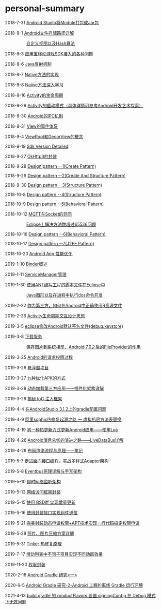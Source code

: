 # personal-summary
2018-7-31		<a href="https://github.com/Leezps/personal-summary/blob/master/2018-7-31/2018-7-31(Module%20change%20into%20Jar%20file).md">Android Studio将Module打包成Jar包</a>

2018-8-1		<a href="https://github.com/Leezps/personal-summary/blob/master/2018-8-1/2018-8-1(Android%20device%20and%20sdcard%20paths%20details).md">Android文件存储路径详解</a>

&emsp;&emsp;&emsp;&emsp;&emsp;<a href="https://github.com/Leezps/personal-summary/blob/master/2018-8-1/2018-8-1(Blog%20scan%20summary).md">自定义视图以及Hash算法</a>

2018-8-3		<a href="https://github.com/Leezps/personal-summary/blob/master/2018-8-3/2018-8-3(Eclipse%20various%20question%20about%20YSDK).md">应用宝移动游戏SDK接入的各种问题</a>

2018-8-6		<a href="https://github.com/Leezps/personal-summary/blob/master/2018-8-6/2018-8-6(Blog%20scan%20summary).md">Java反射机制</a>

2018-8-7		<a href="https://github.com/Leezps/personal-summary/blob/master/2018-8-7/2018-8-7(How%20to%20implement%20the%20native%20method).md">Native方法的实现</a>

2018-8-8		<a href="https://github.com/Leezps/personal-summary/blob/master/2018-8-8/2018-8-8(Native%20method%20in-depth%20study).md">Native方法深入学习</a>

2018-8-16		<a href="https://github.com/Leezps/personal-summary/blob/master/2018-8-16/2018-8-16(Activity%20life%20cycle).md">Activity的生命周期</a>

2018-8-29		<a href="https://github.com/Leezps/personal-summary/blob/master/2018-8-29/2018-8-29(Activity%20Launch%20Mode).md">Activity的启动模式（具体详情可参考Android开发艺术探索）</a>

2018-8-30		<a href="https://github.com/Leezps/personal-summary/blob/master/2018-8-30/2018-8-30(Android%20IPC%20Mechanism).md">Android的IPC机制</a>

2018-8-31		<a href="https://github.com/Leezps/personal-summary/blob/master/2018-8-31/2018-8-31(View%20Event%20System).md">View的事件体系</a>

2018-9-4		<a href="https://github.com/Leezps/personal-summary/blob/master/2018-9-4/2018-9-4(First%20known%20working%20principle%20of%20view).md">ViewRoot和DecorView的概念</a>

2018-9-19		<a href="https://github.com/Leezps/personal-summary/blob/master/2018-9-19/2018-9-19(Sdk%20Version%20Detailed).md">Sdk Version Detailed</a>

2018-9-27		<a href="https://github.com/Leezps/personal-summary/blob/master/2018-9-27/2018-9-27(The%20problems%20of%20encapsulating%20okHttp).md">OkHttp3的封装</a>

2018-9-28		<a href="https://github.com/Leezps/personal-summary/blob/master/2018-9-28/2018-9-28(Design%20pattern%20--1).md">Design pattern --1(Create Pattern)</a>

2018-9-29		<a href="https://github.com/Leezps/personal-summary/blob/master/2018-9-29/2018-9-29(Design%20pattern%20--2).md">Design pattern --2(Create And Structure Pattern)</a>

2018-9-30		<a href="https://github.com/Leezps/personal-summary/blob/master/2018-9-30/2018-9-30(Design%20pattern%20--3).md">Design pattern --3(Structure Pattern)</a>

2018-10-8		<a href="https://github.com/Leezps/personal-summary/blob/master/2018-10-8/2018-10-8(Design%20pattern%20--4).md">Design pattern --4(Structure Pattern)</a>

2018-10-9		<a href="https://github.com/Leezps/personal-summary/blob/master/2018-10-9/2018-10-9(Design%20pattern%20--5).md">Design pattern --5(Behavioral Pattern)</a>

2018-10-12		<a href="https://github.com/Leezps/personal-summary/blob/master/2018-10-12/2018-10-12(The%20similarities%20and%20differences%20of%20MQTT%20and%20Socket).md">MQTT与Socket的异同</a>

&emsp;&emsp;&emsp;&emsp;&emsp;<a href="https://github.com/Leezps/personal-summary/blob/master/2018-10-12/2018-10-12(The%20number%20of%20solutions%20on%20eclipse%20exceeds%2065536).md">Eclipse上解决方法数超过65536问题</a>
				
2018-10-16		<a href="https://github.com/Leezps/personal-summary/blob/master/2018-10-16/2018-10-16(Design%20pattern%20--6).md">Design pattern --6(Behavioral Pattern)</a>

2018-10-17		<a href="https://github.com/Leezps/personal-summary/blob/master/2018-10-17/2018-10-17(Design%20pattern%20--7).md">Design pattern --7(J2EE Pattern)</a>

2018-10-23		<a href="https://github.com/Leezps/personal-summary/blob/master/2018-10-23/2018-10-23(Android%20App%20Performance%20optimization).md">Android App 性能优化</a>

2019-1-10		<a href="https://github.com/Leezps/personal-summary/blob/master/2019-1-10/2019-1-10(Overview%20of%20the%20binder).md">Binder概述</a>

2019-1-11		<a href="https://github.com/Leezps/personal-summary/blob/master/2019-1-11/2019-1-11(ServiceManager%20Manager).md">ServiceManager管理</a>

2019-1-30		<a href="https://github.com/Leezps/personal-summary/blob/master/2019-1-30/2019-1-30(Use%20ant%20to%20write%20scripts%20for%20Android%20projects%20in%20eclipse).md">使用ANT编写工程的脚本文件在Eclipse中</a>

&emsp;&emsp;&emsp;&emsp;&emsp;<a href="https://github.com/Leezps/personal-summary/blob/master/2019-1-30/2019-1-30(Java%20graphics%20and%20process%20execution%20dos%20command%20development).md">Java图形以及在进程中执行dos命令开发</a>

2019-2-22		<a href="https://github.com/Leezps/personal-summary/blob/master/2019-2-22/2019-2-22(How%20to%20properly%20use%20R%20resource%20files%20as%20a%20third%20party).md">作为第三方，如何在Android中正确使用R资源文件</a>

2019-2-26		<a href="https://github.com/Leezps/personal-summary/blob/master/2019-2-26/2019-2-26(Activity%20life%20cycle%20interaction%20design).md">Activity生命周期交互设计思想</a>

2019-3-5		<a href="https://github.com/Leezps/personal-summary/blob/master/2019-3-5/2019-3-5(Eclipse%20to%20modify%20the%20Android%20default%20signature%20file).md">eclipse修改Android默认签名文件(debug.keystore)</a>

2019-3-8		<a href="https://github.com/Leezps/personal-summary/blob/master/2019-3-8/2019-3-8(All%20kinds%20of%20download%20Service).md">下载服务</a>

&emsp;&emsp;&emsp;&emsp;&emsp;<a href="https://github.com/Leezps/personal-summary/blob/master/2019-3-8/2019-3-8(Save%20image%20to%20system%20album%20And%20The%20role%20of%20FileProvider).md">保存图片到系统相册、Android 7.0之后的FileProvider的作用</a>
				
2019-3-25		<a href="https://github.com/Leezps/personal-summary/blob/master/2019-3-25/2019-3-25(Request%20permission%20process%20of%20Android).md">Android的请求权限过程</a>
				
2019-3-26		<a href="https://github.com/Leezps/personal-summary/blob/master/2019-3-26/2019-3-26(Floating%20window%20project).md">悬浮窗项目</a>

2019-3-27		<a href="https://github.com/Leezps/personal-summary/blob/master/2019-3-27/2019-3-27(Nine%20ways%20to%20optimize%20your%20APK).md">九种优化APK的方式</a>

2019-3-28		<a href="https://github.com/Leezps/personal-summary/blob/master/2019-3-28/2019-3-28(Dynamic%20loading%20of%20third-party%20applications%20-%20detailed%20pluginization%20architecture).md">动态加载第三方应用——插件化架构详解</a>

2019-3-29		<a href="https://github.com/Leezps/personal-summary/blob/master/2019-3-29/2019-3-29(Uncover%20the%20secret%20of%20the%20IOC%20injection%20framework).md">揭秘 IoC 注入框架</a>

2019-4-4		<a href="https://github.com/Leezps/personal-summary/blob/master/2019-4-4/2019-4-4(Gradle%20configuration%20issue%20on%20AndroidStudio%203.1.2).md">在AndroidStudio 3.1.2上的gradle配置问题</a>	

2019-4-9		<a href="https://github.com/Leezps/personal-summary/blob/master/2019-4-9/2019-4-9(Ali%20Sophix%20heat%20repair%20origin%20path%20-%20virtual%20machine%20layer%20method%20table%20replacement).md">阿里sophix热修复起源之路 — 虚拟机层方法表替换</a>	

2019-4-19		<a href="https://github.com/Leezps/personal-summary/blob/master/2019-4-19/2019-4-19(Another%20way%20to%20hot%20update%20your%20Android%20application-%20use%20Lua).md">另一种热更新方式更新Android应用——使用Lua</a>	

2019-4-26		<a href="https://github.com/Leezps/personal-summary/blob/master/2019-4-26/2019-4-26(The%20evolution%20of%20Android%20message%20bus--LiveData%20Bus).md">Android消息总线的演进之路——LiveDataBus详解</a>	

2019-4-28		<a href="https://github.com/Leezps/personal-summary/blob/master/2019-4-28/2019-4-28(Layout%20rendering%20process%20and%20principle%E2%80%94%E2%80%94notes).md">布局渲染流程与原理——笔记</a>

2019-5-7		<a href="https://github.com/Leezps/personal-summary/blob/master/2019-5-7/2019-5-7(Into%20the%20interface-oriented%20programming%2C%20combat%20multi-style%20Adapter%20architecture).md">走进面向接口编程，实战多样式Adapter架构</a>

2019-5-8		<a href="https://github.com/Leezps/personal-summary/blob/master/2019-5-8/2019-5-8(Eventbus%20principle%20and%20handwriting%20architecture).md">Eventbus原理详解与手写架构</a>

2019-5-10		<a href="https://github.com/Leezps/personal-summary/blob/master/2019-5-10/2019-5-10(Instant%20network%20listening%20framework).md">即时网络监听架构</a>	

2019-5-13		<a href="https://github.com/Leezps/personal-summary/blob/master/2019-5-13/2019-5-13(Network%20access%20framework).md">网络访问框架封装</a>

2019-5-15		<a href="https://github.com/Leezps/personal-summary/blob/master/2019-5-15/2019-5-15(Incremental%20updates%20using%20BSDiff).md">使用 BSDiff 实现增量更新</a>

2019-5-16		<a href="https://github.com/Leezps/personal-summary/blob/master/2019-5-16/2019-5-16(Component%20communication%20using%20a%20packaged%20interface).md">使用封装接口实现组件通信</a>	

2019-5-21		<a href="https://github.com/Leezps/personal-summary/blob/master/2019-5-21/2019-5-21(Perfect%20package%20dynamic%20application%20permission%20%2B%20APT%20technology%20to%20achieve%20a%20line%20of%20code%20to%20obtain%20permission%20application).md">完美封装动态申请权限+APT技术实现一行代码搞定权限申请</a>	

2019-5-28		<a href="https://github.com/Leezps/personal-summary/blob/master/2019-5-28/2019-5-28(Detailed%20photo%20and%20image%20compression%20scheme).md">照片、图片压缩方案详解</a>

2019-5-31		<a href="https://github.com/Leezps/personal-summary/blob/master/2019-5-31/2019-5-31(The%20hot%20repair%20principle%20of%20Tinker).md">Tinker 热修复原理</a>

2019-7-17		<a href="https://github.com/Leezps/personal-summary/blob/master/2019-7-17/2019-7-17(Animated%20frame%20for%20sliding%20list%20subprojects).md">滑动列表中不同子项目实现不同动画效果</a>

2019-11-20		<a href="https://github.com/Leezps/personal-summary/blob/master/2019-11-20/2019-11-20(Package%20request%20permissions).md">权限封装</a>

2020-2-18               <a href="https://github.com/Leezps/personal-summary/blob/master/2020-2-18/2020-2-18(Android%20Gradle%20research-1).md">Android Gradle 研究<一></a>

2020-6-5		<a href="https://github.com/Leezps/personal-summary/blob/master/2020-6-5/2020-6-5(Android%20Gradle%20research-2-Offline%20Gradle%20running%20environment%20of%20Android%20project).md">Android Gradle 研究-2-Android 工程的离线 Gradle 运行环境</a>

2021-4-13		<a href="https://github.com/Leezps/personal-summary/blob/master/2021-4-13/2021-4-13(Invalid%20setting%20signingconfig%20in%20debug%20mode%20for%20productflavors).md">build.gradle 的 productFlavors 设置 signingConfig 在 Debug 模式下无效问题</a>
